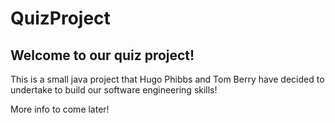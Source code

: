 # QuizProject
## Welcome to our quiz project!

This is a small java project that Hugo Phibbs and Tom Berry have decided to undertake to build our software engineering skills!

More info to come later!
